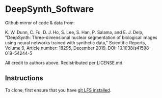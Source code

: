 # DeepSynth_Software

Github mirror of code & data from:

K. W. Dunn, C. Fu, D. J. Ho, S. Lee, S. Han, P. Salama, and E. J. Delp,
"DeepSynth: Three-dimensional nuclear segmentation of biological images
using neural networks trained with synthetic data," Scientific Reports,
Volume 9, Article number: 18295, December 2019. DOI:
10.1038/s41598-019-54244-5

All credit to authors above. Redistributed per LICENSE.md.

## Instructions
To clone, first ensure that you have [git LFS installed](https://github.com/git-lfs/git-lfs).
